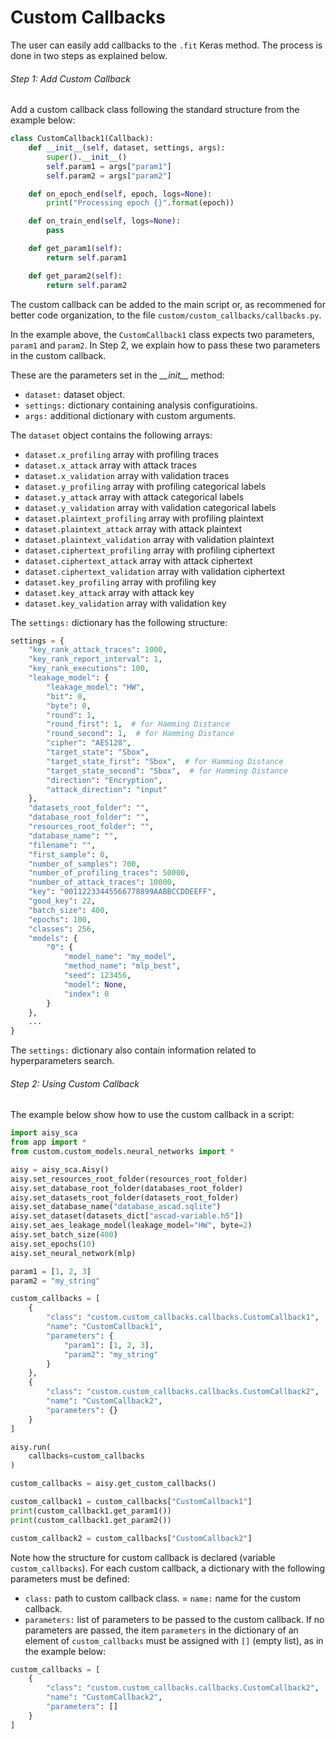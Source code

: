 # Custom Callbacks

The user can easily add callbacks to the ```.fit``` Keras method. The process is done in two steps as explained below.

###### Step 1: Add Custom Callback

Add a custom callback class following the standard structure from the example below:

```python
class CustomCallback1(Callback):
    def __init__(self, dataset, settings, args):
        super().__init__()
        self.param1 = args["param1"]
        self.param2 = args["param2"]

    def on_epoch_end(self, epoch, logs=None):
        print("Processing epoch {}".format(epoch))

    def on_train_end(self, logs=None):
        pass

    def get_param1(self):
        return self.param1

    def get_param2(self):
        return self.param2
``` 

The custom callback can be added to the main script or, as recommened for better code organization, to the file 
```custom/custom_callbacks/callbacks.py```.

In the example above, the ```CustomCallback1``` class expects two parameters, ```param1``` and ```param2```. In Step 2, we explain how to 
pass these two parameters in the custom callback.

These are the parameters set in the *\_\_init\_\_* method:

- ```dataset:``` dataset object.
- ```settings:``` dictionary containing analysis configuratioins.
- ```args:``` additional dictionary with custom arguments.

The ```dataset``` object contains the following arrays:

- ```dataset.x_profiling``` array with profiling traces
- ```dataset.x_attack``` array with attack traces
- ```dataset.x_validation``` array with validation traces
- ```dataset.y_profiling``` array with profiling categorical labels
- ```dataset.y_attack``` array with attack categorical labels
- ```dataset.y_validation``` array with validation categorical labels
- ```dataset.plaintext_profiling``` array with profiling plaintext
- ```dataset.plaintext_attack``` array with attack plaintext
- ```dataset.plaintext_validation``` array with validation plaintext
- ```dataset.ciphertext_profiling``` array with profiling ciphertext
- ```dataset.ciphertext_attack``` array with attack ciphertext
- ```dataset.ciphertext_validation``` array with validation ciphertext
- ```dataset.key_profiling``` array with profiling key
- ```dataset.key_attack``` array with attack key
- ```dataset.key_validation``` array with validation key

The ```settings:``` dictionary has the following structure:

```python
settings = {
    "key_rank_attack_traces": 1000,
    "key_rank_report_interval": 1,
    "key_rank_executions": 100,
    "leakage_model": {
        "leakage_model": "HW",
        "bit": 0,
        "byte": 0,
        "round": 1,
        "round_first": 1,  # for Hamming Distance
        "round_second": 1,  # for Hamming Distance
        "cipher": "AES128",
        "target_state": "Sbox",
        "target_state_first": "Sbox",  # for Hamming Distance
        "target_state_second": "Sbox",  # for Hamming Distance
        "direction": "Encryption",
        "attack_direction": "input"
    },
    "datasets_root_folder": "",
    "database_root_folder": "",
    "resources_root_folder": "",
    "database_name": "",
    "filename": "",
    "first_sample": 0,
    "number_of_samples": 700,
    "number_of_profiling_traces": 50000,
    "number_of_attack_traces": 10000,
    "key": "00112233445566778899AABBCCDDEEFF",
    "good_key": 22,
    "batch_size": 400,
    "epochs": 100,
    "classes": 256,
    "models": {
        "0": {
            "model_name": "my_model",
            "method_name": "mlp_best",
            "seed": 123456,
            "model": None,
            "index": 0
        } 
    },
    ...
}
```

The ```settings:``` dictionary also contain information related to hyperparameters search.

###### Step 2: Using Custom Callback

The example below show how to use the custom callback in a script:

```python
import aisy_sca
from app import *
from custom.custom_models.neural_networks import *

aisy = aisy_sca.Aisy()
aisy.set_resources_root_folder(resources_root_folder)
aisy.set_database_root_folder(databases_root_folder)
aisy.set_datasets_root_folder(datasets_root_folder)
aisy.set_database_name("database_ascad.sqlite")
aisy.set_dataset(datasets_dict["ascad-variable.h5"])
aisy.set_aes_leakage_model(leakage_model="HW", byte=2)
aisy.set_batch_size(400)
aisy.set_epochs(10)
aisy.set_neural_network(mlp)

param1 = [1, 2, 3]
param2 = "my_string"

custom_callbacks = [
    {
        "class": "custom.custom_callbacks.callbacks.CustomCallback1",
        "name": "CustomCallback1",
        "parameters": {
            "param1": [1, 2, 3],
            "param2": "my_string"
        }
    },
    {
        "class": "custom.custom_callbacks.callbacks.CustomCallback2",
        "name": "CustomCallback2",
        "parameters": {}
    }
]

aisy.run(
    callbacks=custom_callbacks
)

custom_callbacks = aisy.get_custom_callbacks()

custom_callback1 = custom_callbacks["CustomCallback1"]
print(custom_callback1.get_param1())
print(custom_callback1.get_param2())

custom_callback2 = custom_callbacks["CustomCallback2"]
```

Note how the structure for custom callback is declared (variable ```custom_callbacks```). For each custom callback, a dictionary with the 
following parameters must be defined:

- ```class:``` path to custom callback class.
= ```name:``` name for the custom callback.
- ```parameters:``` list of parameters to be passed to the custom callback. If no parameters are passed, the item ```parameters``` in the 
dictionary of an element of ```custom_callbacks``` must be assigned with ```[]``` (empty list), as in the example below:
```python
custom_callbacks = [
    {
        "class": "custom.custom_callbacks.callbacks.CustomCallback2",
        "name": "CustomCallback2",
        "parameters": []
    }
]
```

